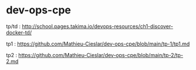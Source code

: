 # dev-ops-cpe


tp/td : http://school.pages.takima.io/devops-resources/ch1-discover-docker-td/

tp1 : https://github.com/Mathieu-Cieslar/dev-ops-cpe/blob/main/tp-1/tp1.md

tp2 : https://github.com/Mathieu-Cieslar/dev-ops-cpe/blob/main/tp-2/tp-2.md